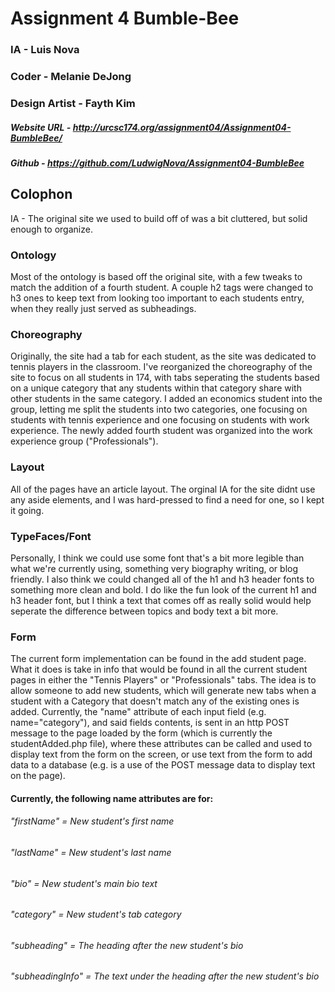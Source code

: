 # Assignment 4 Bumble-Bee
### IA - Luis Nova
### Coder - Melanie DeJong
### Design Artist - Fayth Kim
##### Website URL - http://urcsc174.org/assignment04/Assignment04-BumbleBee/
##### Github - https://github.com/LudwigNova/Assignment04-BumbleBee

## Colophon
IA - The original site we used to build off of was a bit cluttered, but solid enough to organize. 

### Ontology
Most of the ontology is based off the original site, with a few tweaks to match the addition of a fourth student. A couple h2 tags were changed to h3 ones to keep text from looking too important to each students entry, when they really just served as subheadings.
### Choreography 
Originally, the site had a tab for each student, as the site was dedicated to tennis players in the classroom. I've reorganized the choreography of the site to focus on all students in 174, with tabs seperating the students based on a unique category that any students within that category share with other students in the same category. I added an economics student into the group, letting me split the students into two categories, one focusing on students with tennis experience and one focusing on students with work experience. The newly added fourth student was organized into the work experience group ("Professionals").  
### Layout 
All of the pages have an article layout. The orginal IA for the site didnt use any aside elements, and I was hard-pressed to find a need for one, so I kept it going.
### TypeFaces/Font
Personally, I think we could use some font that's a bit more legible than what we're currently using, something very biography writing, or blog friendly. I also think we could changed all of the h1 and h3 header fonts to something more clean and bold. I do like the fun look of the current h1 and h3 header font, but I think a text that comes off as really solid would help seperate the difference between topics and body text a bit more. 
### Form
The current form implementation can be found in the add student page. What it does is take in info that would be found in all the current student pages in either the "Tennis Players" or "Professionals" tabs. The idea is to allow someone to add new students, which will generate new tabs when a student with a Category that doesn't match any of the existing ones is added. Currently, the "name" attribute of each input field (e.g. name="category"), and said fields contents, is sent in an http POST message to the page loaded by the form (which is currently the studentAdded.php file), where these attributes can be called and used to display text from the form on the screen, or use text from the form to add data to a database (e.g. <?php echo $_POST["category"]; ?> is a use of the POST message data to display text on the page).

#### Currently, the following name attributes are for:
###### "firstName" = New student's first name
###### "lastName" = New student's last name
###### "bio" = New student's main bio text
###### "category" = New student's tab category
###### "subheading" = The heading after the new student's bio
###### "subheadingInfo" = The text under the heading after the new student's bio
